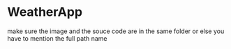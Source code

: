 # WeatherApp
make sure the image and the souce code are in the same folder or else you have to mention the full path name
